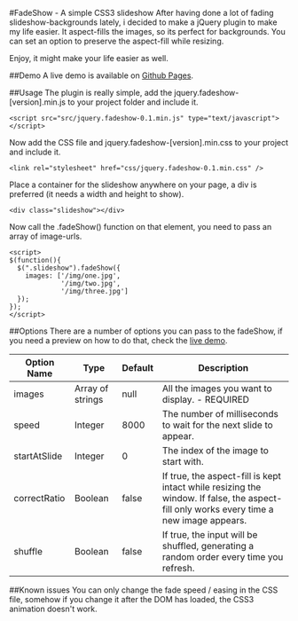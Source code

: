 #FadeShow - A simple CSS3 slideshow
After having done a lot of fading slideshow-backgrounds lately, i decided to make a jQuery plugin to make my life easier. It aspect-fills the images, so its perfect for backgrounds. You can set an option to preserve the aspect-fill while resizing.

Enjoy, it might make your life easier as well.

##Demo
A live demo is available on [Github Pages](http://terwanerik.github.io/FadeShow).

##Usage
The plugin is really simple, add the jquery.fadeshow-[version].min.js to your project folder and include it.

```
<script src="src/jquery.fadeshow-0.1.min.js" type="text/javascript"></script>
```

Now add the CSS file and jquery.fadeshow-[version].min.css to your project and include it.

```
<link rel="stylesheet" href="css/jquery.fadeshow-0.1.min.css" />
```

Place a container for the slideshow anywhere on your page, a div is preferred (it needs a width and height to show).

```
<div class="slideshow"></div>
```

Now call the .fadeShow() function on that element, you need to pass an array of image-urls.

```
<script>
$(function(){
  $(".slideshow").fadeShow({
    images: ['/img/one.jpg',
	         '/img/two.jpg',
	         '/img/three.jpg']
  });
});
</script>
```


##Options
There are a number of options you can pass to the fadeShow, if you need a preview on how to do that, check the [live demo](http://terwanerik.github.io/FadeShow).

| Option Name | Type | Default | Description |
| ----------- | ---- | ------- | ----------- |
| images | Array of strings | null | All the images you want to display.  - REQUIRED |
| speed | Integer | 8000 | The number of milliseconds to wait for the next slide to appear. |
| startAtSlide | Integer | 0 | The index of the image to start with. |
| correctRatio | Boolean | false | If true, the aspect-fill is kept intact while resizing the window. If false, the aspect-fill only works every time a new image appears. |
| shuffle | Boolean | false | If true, the input will be shuffled, generating a random order every time you refresh. |


##Known issues
You can only change the fade speed / easing in the CSS file, somehow if you change it after the DOM has loaded, the CSS3 animation doesn't work.